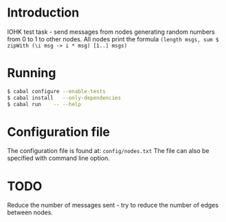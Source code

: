 # Introduction

IOHK test task - send messages from nodes generating random numbers from 0 to 1 to other nodes. All nodes print the formula ```(length msgs, sum $ zipWith (\i msg -> i * msg) [1..] msgs)```  

# Running

```bash
$ cabal configure --enable-tests
$ cabal install   --only-dependencies
$ cabal run    -- --help
```

# Configuration file

The configuration file is found at: ```config/nodes.txt```
The file can also be specified with command line option.

# TODO

Reduce the number of messages sent - try to reduce the number of edges between nodes.
